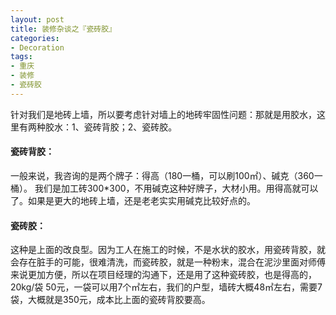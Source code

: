 ```yaml
---
layout: post
title: 装修杂谈之『瓷砖胶』
categories:
- Decoration
tags:
- 重庆
- 装修
- 瓷砖胶
---
```


针对我们是地砖上墙，所以要考虑针对墙上的地砖牢固性问题：那就是用胶水，这里有两种胶水：1、瓷砖背胶；2、瓷砖胶。

#### 瓷砖背胶：  
一般来说，我咨询的是两个牌子：得高（180一桶，可以刷100㎡）、碱克（360一桶）。
我们是加工砖300*300，不用碱克这种好牌子，大材小用。用得高就可以了。如果是更大的地砖上墙，还是老老实实用碱克比较好点的。

#### 瓷砖胶：  
这种是上面的改良型。因为工人在施工的时候，不是水状的胶水，用瓷砖背胶，就会存在脏手的可能，很难清洗，而瓷砖胶，就是一种粉末，混合在泥沙里面对师傅来说更加方便，所以在项目经理的沟通下，还是用了这种瓷砖胶，也是得高的，20kg/袋 50元，一袋可以用7个㎡左右，我们的户型，墙砖大概48㎡左右，需要7袋，大概就是350元，成本比上面的瓷砖背胶要高。